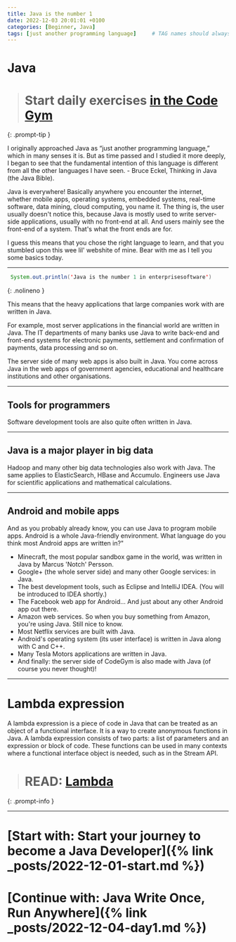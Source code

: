```yaml
---
title: Java is the number 1
date: 2022-12-03 20:01:01 +0100
categories: [Beginner, Java]
tags: [just another programming language]     # TAG names should always be lowercase
---
```


# Java

> # Start daily exercises [in the Code Gym](https://codegym.cc/)
{: .prompt-tip }

I originally approached Java as “just another programming language,”
which in many senses it is. But as time passed and I studied it more
deeply, I began to see that the fundamental intention of this language is
different from all the other languages I have seen. - Bruce Eckel, Thinking in Java (the Java Bible).

Java is everywhere! Basically anywhere you encounter the internet, whether mobile apps, operating systems, embedded
systems, real-time software, data mining, cloud computing, you name it. The thing is, the user usually doesn't notice
this, because Java is mostly used to write server-side applications,
usually with no front-end at all. And users mainly see the front-end of a system. That's what the front ends are for.

I guess this means that you chose the right language to learn, and that you stumbled upon this wee lil' webshite of
mine.
Bear with me as I tell you some basics today.

***

```java
 System.out.println('Java is the number 1 in enterprisesoftware')
```

{: .nolineno }

This means that the heavy applications that large companies work with are written in Java.

For example, most server applications in the financial world are written in Java. The IT departments of many banks
use Java to write back-end and front-end systems for electronic payments, settlement and
confirmation of payments, data processing and so on.

The server side of many web apps is also built in Java. You come across Java in the web apps of government agencies,
educational and healthcare institutions and other organisations.

***

## Tools for programmers

Software development tools are also quite often written in Java.

***

## Java is a major player in big data

Hadoop and many other big data technologies also work with Java. The same applies to
ElasticSearch, HBase and Accumulo.
Engineers use Java for scientific applications and mathematical calculations.

***

## Android and mobile apps

And as you probably already know, you can use Java to program mobile apps. Android is a whole
Java-friendly environment. What language do you think most Android apps are written in?"

- Minecraft, the most popular sandbox game in the world, was written in Java by Marcus 'Notch' Persson.
- Google+ (the whole server side) and many other Google services: in Java.
- The best development tools, such as Eclipse and IntelliJ IDEA. (You will be introduced to IDEA shortly.)
- The Facebook web app for Android… And just about any other Android app out there.
- Amazon web services. So when you buy something from Amazon, you're using Java. Still nice to know.
- Most Netflix services are built with Java.
- Android's operating system (its user interface) is written in Java along with C and C++.
- Many Tesla Motors applications are written in Java.
- And finally: the server side of CodeGym is also made with Java (of course you never thought)!

***
# Lambda expression
A lambda expression is a piece of code in Java that can be treated as an object of a functional interface. It is a way
to create anonymous functions in Java. A lambda expression consists of two parts: a list of parameters and an expression
or block of code. These functions can be used in many contexts where a functional interface object is needed, such as in
the Stream API.

> # READ: [Lambda](https://dev.to/m_aamir/a-brief-introduction-to-java-lambda-expressions-2p3f)
{: .prompt-info }

***
# [Start with: Start your journey to become a Java Developer]({% link _posts/2022-12-01-start.md %})
# [Continue with: Java Write Once, Run Anywhere]({% link _posts/2022-12-04-day1.md %})
